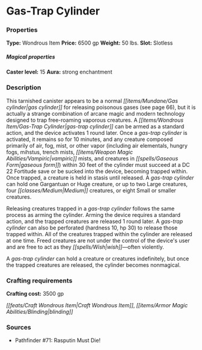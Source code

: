 ﻿---
Title: "Gas-Trap Cylinder"
Type: "Wondrous Item"
Price: "6500 gp"
Weight: "50 lbs."
Slot: "Slotless"
Caster level: "15"
Aura: "strong enchantment"
Description: |
  "This tarnished canister appears to be a normal gas cylinder for releasing poisonous gases (see page 66), but it is actually a strange combination of arcane magic and modern technology designed to trap free-roaming vaporous creatures. A _gas-trap cylinder_ can be armed as a standard action, and the device activates 1 round later. Once a _gas-trap cylinder_ is activated, it remains so for 10 minutes, and any creature composed primarily of air, fog, mist, or other vapor (including air elementals, hungry fogs, mihstus, trench mists, vampiric mists, and creatures in _gaseous form_) within 30 feet of the cylinder must succeed at a DC 22 Fortitude save or be sucked into the device, becoming trapped within. Once trapped, a creature is held in stasis until released. A _gas-trap cylinder_ can hold one Gargantuan or Huge creature, or up to two Large creatures, four Medium creatures, or eight Small or smaller creatures.
  Releasing creatures trapped in a _gas-trap cylinder_ follows the same process as arming the cylinder. Arming the device requires a standard action, and the trapped creatures are released 1 round later. A _gas-trap cylinder_ can also be perforated (hardness 10, hp 30) to release those trapped within. All of the creatures trapped within the cylinder are released at one time. Freed creatures are not under the control of the device's user and are free to act as they wish—often violently.
  A _gas-trap cylinder_ can hold a creature or creatures indefinitely, but once the trapped creatures are released, the cylinder becomes nonmagical."
Crafting cost: "3500 gp"
Sources: "['Pathfinder #71: Rasputin Must Die!']"
---

# Gas-Trap Cylinder

### Properties

**Type:** Wondrous Item **Price:** 6500 gp **Weight:** 50 lbs. **Slot:** Slotless

##### Magical properties

**Caster level:** 15 **Aura:** strong enchantment

### Description

This tarnished canister appears to be a normal _[[items/Mundane/Gas cylinder|gas cylinder]]_ for releasing poisonous gases (see page 66), but it is actually a strange combination of arcane magic and modern technology designed to trap free-roaming vaporous creatures. A _[[items/Wondrous Item/Gas-Trap Cylinder|gas-trap cylinder]]_ can be armed as a standard action, and the device activates 1 round later. Once a _gas-trap cylinder_ is activated, it remains so for 10 minutes, and any creature composed primarily of air, fog, mist, or other vapor (including air elementals, hungry fogs, mihstus, trench mists, _[[items/Weapon Magic Abilities/Vampiric|vampiric]]_ mists, and creatures in _[[spells/Gaseous Form|gaseous form]]_) within 30 feet of the cylinder must succeed at a DC 22 Fortitude save or be sucked into the device, becoming trapped within. Once trapped, a creature is held in stasis until released. A _gas-trap cylinder_ can hold one Gargantuan or Huge creature, or up to two Large creatures, four _[[classes/Medium|Medium]]_ creatures, or eight Small or smaller creatures.

Releasing creatures trapped in a _gas-trap cylinder_ follows the same process as arming the cylinder. Arming the device requires a standard action, and the trapped creatures are released 1 round later. A _gas-trap cylinder_ can also be perforated (hardness 10, hp 30) to release those trapped within. All of the creatures trapped within the cylinder are released at one time. Freed creatures are not under the control of the device's user and are free to act as they _[[spells/Wish|wish]]_—often violently.

A _gas-trap cylinder_ can hold a creature or creatures indefinitely, but once the trapped creatures are released, the cylinder becomes nonmagical.

### Crafting requirements

**Crafting cost:** 3500 gp

_[[feats/Craft Wondrous Item|Craft Wondrous Item]]_, _[[items/Armor Magic Abilities/Blinding|blinding]]_

### Sources

* Pathfinder #71: Rasputin Must Die!